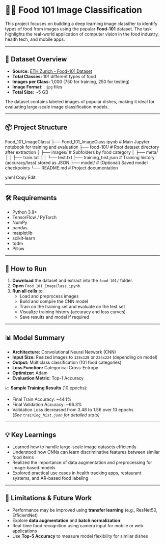 # 🍕🥗 Food 101 Image Classification 

This project focuses on building a deep learning image classifier to identify types of food from images using the popular **Food-101** dataset. The task highlights the real-world application of computer vision in the food industry, health tech, and mobile apps.

---

## 📁 Dataset Overview

- **Source:** [ETH Zurich - Food-101 Dataset](https://www.vision.ee.ethz.ch/datasets_extra/food-101/)
- **Total Classes:** 101 different types of food
- **Images per Class:** 1,000 (750 for training, 250 for testing)
- **Image Format:** `.jpg` files
- **Total Size:** ~5 GB

The dataset contains labeled images of popular dishes, making it ideal for evaluating large-scale image classification models.

---

## 📦 Project Structure

Food_101_ImageClass/
├── Food_101_ImageClass.ipynb # Main Jupyter notebook for training and evaluation
├── food-101/ # Root dataset directory after extraction
│ ├── images/ # Subfolders by food category
│ ├── meta/
│ │ ├── train.txt
│ │ └── test.txt
├── training_hist.json # Training history (accuracy/loss) stored as JSON
├── model/ # (Optional) Saved model checkpoints
└── README.md # Project documentation

yaml
Copy
Edit

---

## 🛠️ Requirements

- Python 3.8+
- TensorFlow / PyTorch
- NumPy
- pandas
- matplotlib
- scikit-learn
- tqdm
- Pillow

---

## 🚀 How to Run

1. **Download** the dataset and extract into the `food-101/` folder.
2. **Open** `Food_101_ImageClass.ipynb`.
3. **Run all cells** to:
   - Load and preprocess images
   - Build and compile the CNN model
   - Train on the training set and evaluate on the test set
   - Visualize training history (accuracy and loss curves)
   - Save results and model if required

---

## 📊 Model Summary

- **Architecture:** Convolutional Neural Network (CNN)
- **Input Size:** Resized images to `128x128` or `224x224` (depending on model)
- **Output:** Multiclass classification (101 food categories)
- **Loss Function:** Categorical Cross-Entropy
- **Optimizer:** Adam
- **Evaluation Metric:** Top-1 Accuracy

📈 **Sample Training Results** (10 epochs):  
- Final Train Accuracy: ~44.1%  
- Final Validation Accuracy: ~66.3%  
- Validation Loss decreased from 3.48 to 1.56 over 10 epochs  
*(See `training_hist.json` for detailed stats)*

---

## 💡 Key Learnings

- Learned how to handle large-scale image datasets efficiently
- Understood how CNNs can learn discriminative features between similar food items
- Realized the importance of data augmentation and preprocessing for image-based models
- Explored practical use cases in health tracking apps, restaurant systems, and AR-based food labeling

---

## 🔬 Limitations & Future Work

- Performance may be improved using **transfer learning** (e.g., ResNet50, EfficientNet)
- Explore **data augmentation** and **batch normalization**
- Real-time food recognition using camera input for mobile or web applications
- Use **Top-5 Accuracy** to measure model flexibility for similar dishes
